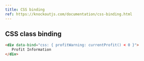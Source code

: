 ```yaml
---
title: CSS binding
ref: https://knockoutjs.com/documentation/css-binding.html
---
```


## CSS class binding

```html
<div data-bind="css: { profitWarning: currentProfit() < 0 }">
   Profit Information
</div>
```
